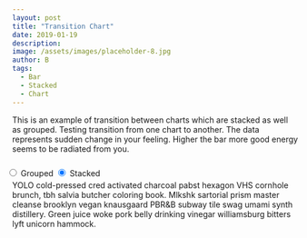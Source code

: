 ```yaml
---
layout: post
title: "Transition Chart"
date: 2019-01-19
description: 
image: /assets/images/placeholder-8.jpg
author: B
tags: 
  - Bar
  - Stacked
  - Chart
---
```

This is an example of transition between charts which are stacked as well as grouped. Testing transition from one chart to another. The data represents sudden change in your feeling. Higher the bar more good energy seems to be radiated from you.
<div id="chart"></div>
<style>
chart {
  font-family: "Helvetica Neue", Helvetica, Arial, sans-serif;
  margin: auto;
  position: relative;
  width: 960px;
}
text {
  font: 10px sans-serif;
}
.axis path,
.axis line {
  fill: none;
  stroke: #000;
  shape-rendering: crispEdges;
}
form {
  position: relative;
  right: 10px;
  top: 10px;
}
svg {
  display: block;
  margin: auto;
  border: 1px solid gray;
}
</style>
<form>
  <label><input type="radio" name="mode" value="grouped"> Grouped</label>
  <label><input type="radio" name="mode" value="stacked" checked> Stacked</label>
</form>
<script src="//d3js.org/d3.v3.min.js"></script>
<script>
var n = 4, 
    m = 58, 
stack = d3.layout.stack(),
layers = stack(d3.range(n).map(function() { return bumpLayer(m, .1); })),
yGroupMax = d3.max(layers, function(layer) { return d3.max(layer, function(d) { return d.y; }); }),
yStackMax = d3.max(layers, function(layer) { return d3.max(layer, function(d) { return d.y0 + d.y; }); });
var margin = {top: 40, right: 10, bottom: 20, left: 10},
    width = window.innerWidth  - margin.left - margin.right,
    height = 1200 - margin.top - margin.bottom;
var x = d3.scale.ordinal()
    .domain(d3.range(m))
    .rangeRoundBands([0, width], .08);
var y = d3.scale.linear()
    .domain([0, yStackMax])
    .range([height/2, 0]);
var color = d3.scale.linear()
    .domain([0, n - 1])
    .range(["#aad", "#556"]);
var xAxis = d3.svg.axis()
    .scale(x)
    .tickSize(0)
    .tickPadding(6)
    .orient("bottom");
var svg = d3.select("#chart").append("svg")
    .attr("width", width + margin.left + margin.right)
    .attr("height", height + margin.top + margin.bottom)
  .append("g")
    .attr("transform", "translate(" + margin.left + "," + margin.top + ")");
var layer = svg.selectAll(".layer")
    .data(layers)
  .enter().append("g")
    .attr("class", "layer")
    .style("fill", function(d, i) { return color(i); });
var rect = layer.selectAll("rect")
    .data(function(d) { return d; })
  .enter().append("rect")
    .attr("x", function(d) { return x(d.x); })
    .attr("y", height)
    .attr("width", x.rangeBand())
    .attr("height", 0);
rect.transition()
    .delay(function(d, i) { return i * 10; })
    .attr("y", function(d) { return y(d.y0 + d.y); })
    .attr("height", function(d) { return y(d.y0) - y(d.y0 + d.y); });
svg.append("g")
    .attr("class", "x axis")
    .attr("transform", "translate(0," + height + ")")
    .call(xAxis);
d3.selectAll("input").on("change", change);
var timeout = setTimeout(function() {
  d3.select("input[value=\"grouped\"]").property("checked", true).each(change);
}, 2000);
function change() {
  clearTimeout(timeout);
  if (this.value === "grouped") transitionGrouped();
  else transitionStacked();
}
function transitionGrouped() {
  y.domain([0, yGroupMax]);
  rect.transition()
      .duration(500)
      .delay(function(d, i) { return i * 10; })
      .attr("x", function(d, i, j) { return x(d.x) + x.rangeBand() / n * j; })
      .attr("width", x.rangeBand() / n)
    .transition()
      .attr("y", function(d) { return y(d.y); })
      .attr("height", function(d) { return height/2 - y(d.y); });
}
function transitionStacked() {
  y.domain([0, yStackMax]);
  rect.transition()
      .duration(500)
      .delay(function(d, i) { return i * 10; })
      .attr("y", function(d) { return y(d.y0 + d.y); })
      .attr("height", function(d) { return y(d.y0) - y(d.y0 + d.y); })
    .transition()
      .attr("x", function(d) { return x(d.x); })
      .attr("width", x.rangeBand());
}
function bumpLayer(n, o) {
  function bump(a) {
    var x = 1 / (.1 + Math.random()),
        y = 2 * Math.random() - .5,
        z = 10 / (.1 + Math.random());
    for (var i = 0; i < n; i++) {
      var w = (i / n - y) * z;
      a[i] += x * Math.exp(-w * w);
    }
  }
  var a = [], i;
  for (i = 0; i < n; ++i) a[i] = o + o * Math.random();
  for (i = 0; i < 5; ++i) bump(a);
  return a.map(function(d, i) { return {x: i, y: Math.max(0, d)}; });
}
</script>

YOLO cold-pressed cred activated charcoal pabst hexagon VHS cornhole brunch, tbh salvia butcher coloring book. Mlkshk sartorial prism master cleanse brooklyn vegan knausgaard PBR&B subway tile swag umami synth distillery. Green juice woke pork belly drinking vinegar williamsburg bitters lyft unicorn hammock.
